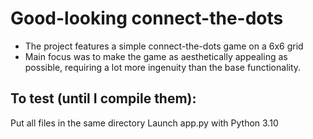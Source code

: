 # Good-looking connect-the-dots
- The project features a simple connect-the-dots game on a 6x6 grid
- Main focus was to make the game as aesthetically appealing as possible, requiring a lot more ingenuity than the base functionality.
## To test (until I compile them):
Put all files in the same directory 
Launch app.py with Python 3.10
